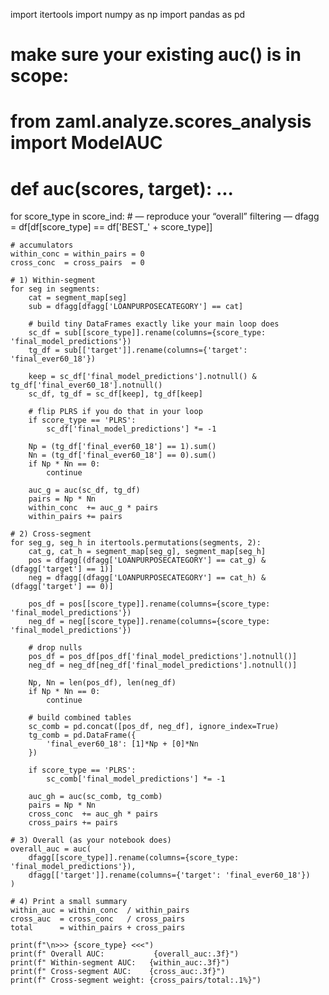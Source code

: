 import itertools
import numpy as np
import pandas as pd
# make sure your existing auc() is in scope:
# from zaml.analyze.scores_analysis import ModelAUC
# def auc(scores, target): ...

for score_type in score_ind:
    # — reproduce your “overall” filtering —
    dfagg = df[df[score_type] == df['BEST_' + score_type]]

    # accumulators
    within_conc = within_pairs = 0
    cross_conc  = cross_pairs  = 0

    # 1) Within-segment
    for seg in segments:
        cat = segment_map[seg]
        sub = dfagg[dfagg['LOANPURPOSECATEGORY'] == cat]

        # build tiny DataFrames exactly like your main loop does
        sc_df = sub[[score_type]].rename(columns={score_type: 'final_model_predictions'})
        tg_df = sub[['target']].rename(columns={'target': 'final_ever60_18'})

        keep = sc_df['final_model_predictions'].notnull() & tg_df['final_ever60_18'].notnull()
        sc_df, tg_df = sc_df[keep], tg_df[keep]

        # flip PLRS if you do that in your loop
        if score_type == 'PLRS':
            sc_df['final_model_predictions'] *= -1

        Np = (tg_df['final_ever60_18'] == 1).sum()
        Nn = (tg_df['final_ever60_18'] == 0).sum()
        if Np * Nn == 0:
            continue

        auc_g = auc(sc_df, tg_df)
        pairs = Np * Nn
        within_conc  += auc_g * pairs
        within_pairs += pairs

    # 2) Cross-segment
    for seg_g, seg_h in itertools.permutations(segments, 2):
        cat_g, cat_h = segment_map[seg_g], segment_map[seg_h]
        pos = dfagg[(dfagg['LOANPURPOSECATEGORY'] == cat_g) & (dfagg['target'] == 1)]
        neg = dfagg[(dfagg['LOANPURPOSECATEGORY'] == cat_h) & (dfagg['target'] == 0)]

        pos_df = pos[[score_type]].rename(columns={score_type: 'final_model_predictions'})
        neg_df = neg[[score_type]].rename(columns={score_type: 'final_model_predictions'})

        # drop nulls
        pos_df = pos_df[pos_df['final_model_predictions'].notnull()]
        neg_df = neg_df[neg_df['final_model_predictions'].notnull()]

        Np, Nn = len(pos_df), len(neg_df)
        if Np * Nn == 0:
            continue

        # build combined tables
        sc_comb = pd.concat([pos_df, neg_df], ignore_index=True)
        tg_comb = pd.DataFrame({
            'final_ever60_18': [1]*Np + [0]*Nn
        })

        if score_type == 'PLRS':
            sc_comb['final_model_predictions'] *= -1

        auc_gh = auc(sc_comb, tg_comb)
        pairs = Np * Nn
        cross_conc  += auc_gh * pairs
        cross_pairs += pairs

    # 3) Overall (as your notebook does)
    overall_auc = auc(
        dfagg[[score_type]].rename(columns={score_type: 'final_model_predictions'}),
        dfagg[['target']].rename(columns={'target': 'final_ever60_18'})
    )

    # 4) Print a small summary
    within_auc = within_conc  / within_pairs
    cross_auc  = cross_conc   / cross_pairs
    total      = within_pairs + cross_pairs

    print(f"\n>>> {score_type} <<<")
    print(f" Overall AUC:           {overall_auc:.3f}")
    print(f" Within-segment AUC:   {within_auc:.3f}")
    print(f" Cross-segment AUC:    {cross_auc:.3f}")
    print(f" Cross-segment weight: {cross_pairs/total:.1%}")
